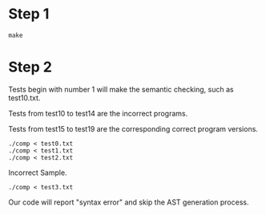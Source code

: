 # Step 1

``` shell
make
```
# Step 2 
Tests begin with number 1 will make the semantic checking, such as test10.txt.


Tests from test10 to test14 are the incorrect programs.

Tests from test15 to test19 are the corresponding correct program versions.

```shell
./comp < test0.txt
./comp < test1.txt
./comp < test2.txt
```
Incorrect Sample.
```shell
./comp < test3.txt
```
Our code will report "syntax error" and skip the AST generation process.



